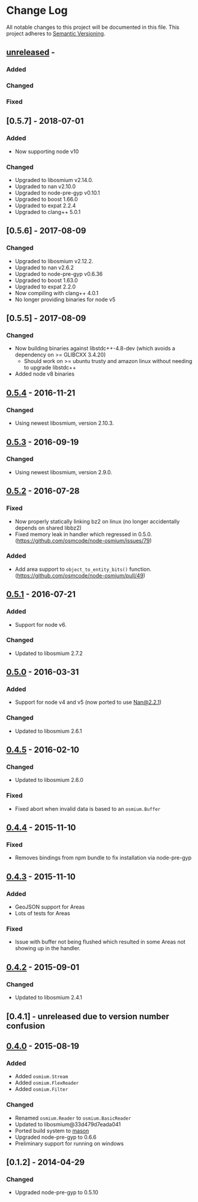 
# Change Log

All notable changes to this project will be documented in this file.
This project adheres to [Semantic Versioning](http://semver.org/).

## [unreleased] -

### Added

### Changed

### Fixed

## [0.5.7] - 2018-07-01

### Added

- Now supporting node v10

### Changed

- Upgraded to libosmium v2.14.0.
- Upgraded to nan v2.10.0
- Upgraded to node-pre-gyp v0.10.1
- Upgraded to boost 1.66.0
- Upgraded to expat 2.2.4
- Upgraded to clang++ 5.0.1

## [0.5.6] - 2017-08-09

### Changed

- Upgraded to libosmium v2.12.2.
- Upgraded to nan v2.6.2
- Upgraded to node-pre-gyp v0.6.36
- Upgraded to boost 1.63.0
- Upgraded to expat 2.2.0
- Now compiling with clang++ 4.0.1
- No longer providing binaries for node v5

## [0.5.5] - 2017-08-09

### Changed

- Now building binaries against libstdc++-4.8-dev (which avoids a dependency on >= GLIBCXX 3.4.20)
    - Should work on >= ubuntu trusty  and amazon linux without needing to upgrade libstdc++
- Added node v8 binaries

## [0.5.4] - 2016-11-21

### Changed

- Using newest libosmium, version 2.10.3.


## [0.5.3] - 2016-09-19

### Changed

- Using newest libosmium, version 2.9.0.


## [0.5.2] - 2016-07-28

### Fixed

- Now properly statically linking bz2 on linux (no longer accidentally depends
  on shared libbz2)
- Fixed memory leak in handler which regressed in 0.5.0.
  (https://github.com/osmcode/node-osmium/issues/79)

### Added

- Add area support to `object_to_entity_bits()` function.
  (https://github.com/osmcode/node-osmium/pull/49)


## [0.5.1] - 2016-07-21

### Added

- Support for node v6.

### Changed

- Updated to libosmium 2.7.2


## [0.5.0] - 2016-03-31

### Added

- Support for node v4 and v5 (now ported to use Nan@2.2.1)

### Changed

- Updated to libosmium 2.6.1


## [0.4.5] - 2016-02-10

### Changed

- Updated to libosmium 2.6.0

### Fixed

- Fixed abort when invalid data is based to an `osmium.Buffer`

## [0.4.4] - 2015-11-10

### Fixed

- Removes bindings from npm bundle to fix installation via node-pre-gyp


## [0.4.3] - 2015-11-10

### Added

- GeoJSON support for Areas
- Lots of tests for Areas

### Fixed

- Issue with buffer not being flushed which resulted in some Areas
  not showing up in the handler.


## [0.4.2] - 2015-09-01

### Changed

- Updated to libosmium 2.4.1


## [0.4.1] - unreleased due to version number confusion

## [0.4.0] - 2015-08-19

### Added

- Added `osmium.Stream`
- Added `osmium.FlexReader`
- Added `osmium.Filter`

### Changed

- Renamed `osmium.Reader` to `osmium.BasicReader`
- Updated to libosmium@33d479d7eada041
- Ported build system to [mason](https://github.com/mapbox/mason)
- Upgraded node-pre-gyp to 0.6.6
- Preliminary support for running on windows


## [0.1.2] - 2014-04-29

### Changed

- Upgraded node-pre-gyp to 0.5.10

[unreleased]: https://github.com/osmcode/libosmium/compare/v0.5.4...HEAD
[0.5.4]: https://github.com/osmcode/libosmium/compare/v0.5.3...v0.5.4
[0.5.3]: https://github.com/osmcode/libosmium/compare/v0.5.2...v0.5.3
[0.5.2]: https://github.com/osmcode/libosmium/compare/v0.5.1...v0.5.2
[0.5.1]: https://github.com/osmcode/libosmium/compare/v0.5.0...v0.5.1
[0.5.0]: https://github.com/osmcode/libosmium/compare/v0.4.5...v0.5.0
[0.4.5]: https://github.com/osmcode/libosmium/compare/v0.4.4...v0.4.5
[0.4.4]: https://github.com/osmcode/libosmium/compare/v0.4.3...v0.4.4
[0.4.3]: https://github.com/osmcode/libosmium/compare/v0.4.2...v0.4.3
[0.4.2]: https://github.com/osmcode/libosmium/compare/v0.4.0...v0.4.2
[0.4.0]: https://github.com/osmcode/libosmium/compare/v0.1.2...v0.4.0
